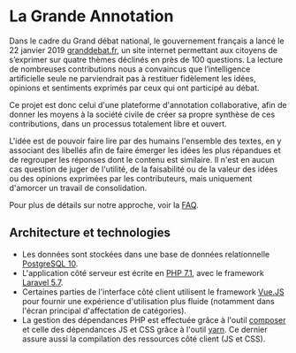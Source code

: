 # La Grande Annotation

Dans le cadre du Grand débat national, le gouvernement français a lancé le 22 janvier 2019 [granddebat.fr](https://granddebat.fr), 
un site internet permettant aux citoyens de s’exprimer sur quatre thèmes déclinés en près de 100 questions.
La lecture de nombreuses contributions nous a convaincus que l’intelligence artificielle seule ne parviendrait
pas à restituer fidèlement les idées, opinions et sentiments exprimés par ceux qui ont participé au débat.

Ce projet est donc celui d'une plateforme d'annotation collaborative, afin de donner les moyens à la 
société civile de créer sa propre synthèse de ces contributions, dans un processus totalement libre et ouvert.

L'idée est de pouvoir faire lire par des humains l'ensemble des textes, en y associant des libellés afin de faire
émerger les idées les plus répandues et de regrouper les réponses dont le contenu est similaire.
Il n'est en aucun cas question de juger de l'utilité, de la faisabilité ou de la valeur des idées ou 
des opinions exprimées par les contributeurs, mais uniquement d'amorcer un travail de consolidation.

Pour plus de détails sur notre approche, voir la [FAQ](https://grandeannotation.fr/faq).

## Architecture et technologies

* Les données sont stockées dans une base de données relationnelle [PostgreSQL 10](https://www.postgresql.org/).
* L'application côté serveur est écrite en [PHP 7.1](http://www.php.net/), avec le framework [Laravel 5.7](https://laravel.com/).
* Certaines parties de l'interface côté client utilisent le framework [Vue.JS](https://vuejs.org/) 
pour fournir une expérience d'utilisation plus fluide (notamment dans l'écran principal d'affectation de catégories).
* La gestion des dépendances PHP est effectuée grâce à l'outil [composer](https://getcomposer.org/) et 
celle des dépendances JS et CSS grâce à l'outil [yarn](https://yarnpkg.com/). Ce dernier assure aussi la compilation des ressources
côté client (JS et CSS).

